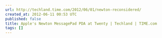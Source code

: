 ```yaml
---
url: http://techland.time.com/2012/06/01/newton-reconsidered/
created_at: 2012-06-11 00:53 UTC
published: false
title: Apple's Newton MessagePad PDA at Twenty | Techland | TIME.com
tags: []
---
```



